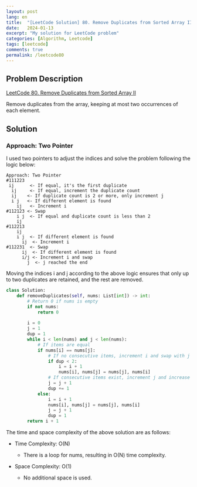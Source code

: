 ```yaml
---
layout: post
lang: en
title:  "[LeetCode Solution] 80. Remove Duplicates from Sorted Array II"
date:   2024-01-13
excerpt: "My solution for LeetCode problem"
categories: [Algorithm, Leetcode]
tags: [leetcode]
comments: true
permalink: /leetcode80
---
```


## Problem Description
[LeetCode 80. Remove Duplicates from Sorted Array II](https://leetcode.com/problems/remove-duplicates-from-sorted-array-ii/description/?envType=study-plan-v2&envId=top-interview-150)

Remove duplicates from the array, keeping at most two occurrences of each element.

## Solution
### Approach: Two Pointer
I used two pointers to adjust the indices and solve the problem following the logic below:
```
Approach: Two Pointer
#111223
 ij      <- If equal, it's the first duplicate
  ij     <- If equal, increment the duplicate count
  ij    <- If duplicate count is 2 or more, only increment j
  i j   <- If different element is found
    ij   <- Increment i
#112123 <- Swap
    i j  <- If equal and duplicate count is less than 2
    ij
#112213
    ij
    i j  <- If different element is found
      ij  <- Increment i
#112231  <- Swap
      ij  <- If different element is found
      i/j <- Increment i and swap
        j  <- j reached the end
```
Moving the indices i and j according to the above logic ensures that only up to two duplicates are retained, and the rest are removed.

```python
class Solution:
    def removeDuplicates(self, nums: List[int]) -> int:
        # Return 0 if nums is empty
        if not nums:
            return 0
            
        i = 0 
        j = 1
        dup = 1
        while i < len(nums) and j < len(nums):
            # If items are equal
            if nums[i] == nums[j]:
                # If no consecutive items, increment i and swap with j
                if dup < 2:
                    i = i + 1
                    nums[i], nums[j] = nums[j], nums[i]
                # If consecutive items exist, increment j and increase dup
                j = j + 1
                dup += 1
            else:
                i = i + 1
                nums[i], nums[j] = nums[j], nums[i] 
                j = j + 1
                dup = 1
        return i + 1
```

The time and space complexity of the above solution are as follows:

* Time Complexity: O(N)
  - There is a loop for nums, resulting in O(N) time complexity.

* Space Complexity: O(1)
  - No additional space is used.
